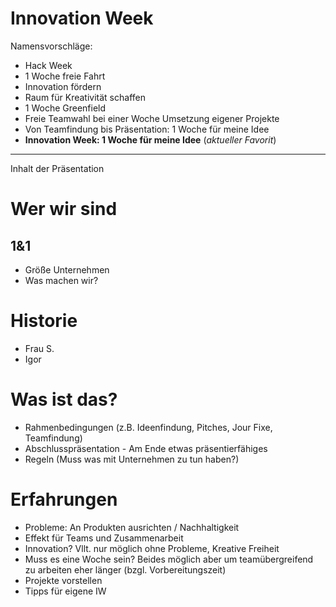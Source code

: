 # Innovation Week

Namensvorschläge:

* Hack Week
* 1 Woche freie Fahrt
* Innovation fördern
* Raum für Kreativität schaffen
* 1 Woche Greenfield
* Freie Teamwahl bei einer Woche Umsetzung eigener Projekte
* Von Teamfindung bis Präsentation: 1 Woche für meine Idee
* **Innovation Week: 1 Woche für meine Idee** (_aktueller Favorit_)

---

Inhalt der Präsentation

# Wer wir sind
## 1&1
* Größe Unternehmen
* Was machen wir?

# Historie
* Frau S.
* Igor

# Was ist das?
* Rahmenbedingungen (z.B. Ideenfindung, Pitches, Jour Fixe, Teamfindung)
* Abschlusspräsentation - Am Ende etwas präsentierfähiges
* Regeln (Muss was mit Unternehmen zu tun haben?)

# Erfahrungen
* Probleme: An Produkten ausrichten / Nachhaltigkeit
* Effekt für Teams und Zusammenarbeit
* Innovation? Vllt. nur möglich ohne Probleme, Kreative Freiheit
* Muss es eine Woche sein? Beides möglich aber um teamübergreifend zu arbeiten eher länger (bzgl. Vorbereitungszeit)
* Projekte vorstellen
* Tipps für eigene IW
